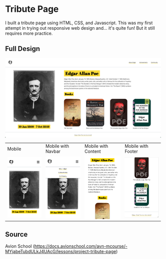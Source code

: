 # Tribute Page

I built a tribute page using HTML, CSS, and Javascript. This was my first attempt in trying out responsive web design and... it's quite fun! But it still requires more practice.

## Full Design

![full_design](./assets/full_design.png)

 <table>
  <tr>
    <td>Mobile</td>
     <td>Mobile with Navbar</td>
     <td>Mobile with Content</td>
     <td>Mobile with Footer</td>
  </tr>
  <tr>
    <td><img src="assets/mobile.png"></td>
    <td><img src="assets/mobile_with_navbar.png"></td>
    <td><img src="assets/mobile_with_content.png"></td>
    <td><img src="assets/mobile_with_footer.png"></td>
  </tr>
 </table>

## Source

Avion School (https://docs.avionschool.com/avn-mcourse/-MYjabeTubdULkJ4UAcG/lessons/project-tribute-page)
